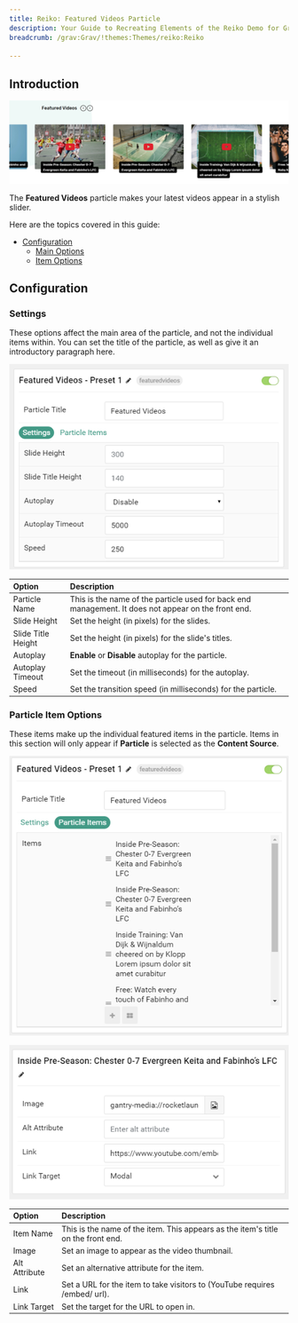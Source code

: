 ```yaml
---
title: Reiko: Featured Videos Particle
description: Your Guide to Recreating Elements of the Reiko Demo for Grav
breadcrumb: /grav:Grav/!themes:Themes/reiko:Reiko

---
```


## Introduction

![](assets/particle_featuredvideos1.png)

The **Featured Videos** particle makes your latest videos appear in a stylish slider.

Here are the topics covered in this guide:

* [Configuration](#configuration)
    - [Main Options](#settings)
    - [Item Options](#particle-item-options)
## Configuration

### Settings 

These options affect the main area of the particle, and not the individual items within. You can set the title of the particle, as well as give it an introductory paragraph here.

![](assets/particle_featuredvideos2.png)

| Option             | Description                                                                                         |
| :-----             | :-----                                                                                              |
| Particle Name      | This is the name of the particle used for back end management. It does not appear on the front end. |
| Slide Height       | Set the height (in pixels) for the slides.                                                          |
| Slide Title Height | Set the height (in pixels) for the slide's titles.                                                  |
| Autoplay           | **Enable** or **Disable** autoplay for the particle.                                                |
| Autoplay Timeout   | Set the timeout (in milliseconds) for the autoplay.                                                 |
| Speed              | Set the transition speed (in milliseconds) for the particle.                                        |

### Particle Item Options

These items make up the individual featured items in the particle. Items in this section will only appear if **Particle** is selected as the **Content Source**.

![](assets/particle_featuredvideos3.png)

![](assets/particle_featuredvideos4.png)

| Option        | Description                                                                      |
| :-----        | :-----                                                                           |
| Item Name     | This is the name of the item. This appears as the item's title on the front end. |
| Image         | Set an image to appear as the video thumbnail.                                   |
| Alt Attribute | Set an alternative attribute for the item.                                       |
| Link          | Set a URL for the item to take visitors to (YouTube requires /embed/ url).       |
| Link Target   | Set the target for the URL to open in.                                           |